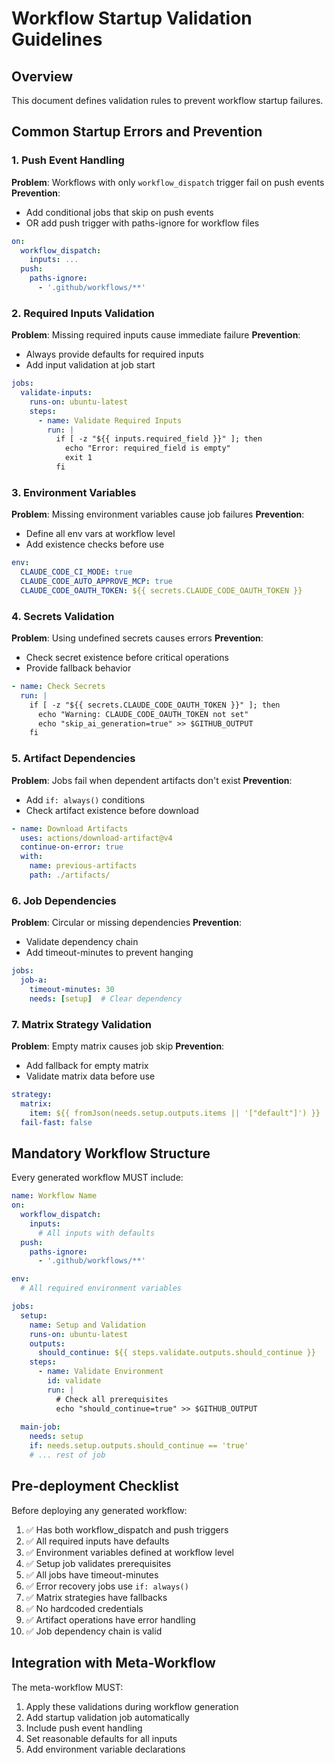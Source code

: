 # Workflow Startup Validation Guidelines

## Overview
This document defines validation rules to prevent workflow startup failures.

## Common Startup Errors and Prevention

### 1. Push Event Handling
**Problem**: Workflows with only `workflow_dispatch` trigger fail on push events
**Prevention**: 
- Add conditional jobs that skip on push events
- OR add push trigger with paths-ignore for workflow files

```yaml
on:
  workflow_dispatch:
    inputs: ...
  push:
    paths-ignore:
      - '.github/workflows/**'
```

### 2. Required Inputs Validation
**Problem**: Missing required inputs cause immediate failure
**Prevention**:
- Always provide defaults for required inputs
- Add input validation at job start

```yaml
jobs:
  validate-inputs:
    runs-on: ubuntu-latest
    steps:
      - name: Validate Required Inputs
        run: |
          if [ -z "${{ inputs.required_field }}" ]; then
            echo "Error: required_field is empty"
            exit 1
          fi
```

### 3. Environment Variables
**Problem**: Missing environment variables cause job failures
**Prevention**:
- Define all env vars at workflow level
- Add existence checks before use

```yaml
env:
  CLAUDE_CODE_CI_MODE: true
  CLAUDE_CODE_AUTO_APPROVE_MCP: true
  CLAUDE_CODE_OAUTH_TOKEN: ${{ secrets.CLAUDE_CODE_OAUTH_TOKEN }}
```

### 4. Secrets Validation
**Problem**: Using undefined secrets causes errors
**Prevention**:
- Check secret existence before critical operations
- Provide fallback behavior

```yaml
- name: Check Secrets
  run: |
    if [ -z "${{ secrets.CLAUDE_CODE_OAUTH_TOKEN }}" ]; then
      echo "Warning: CLAUDE_CODE_OAUTH_TOKEN not set"
      echo "skip_ai_generation=true" >> $GITHUB_OUTPUT
    fi
```

### 5. Artifact Dependencies
**Problem**: Jobs fail when dependent artifacts don't exist
**Prevention**:
- Add `if: always()` conditions
- Check artifact existence before download

```yaml
- name: Download Artifacts
  uses: actions/download-artifact@v4
  continue-on-error: true
  with:
    name: previous-artifacts
    path: ./artifacts/
```

### 6. Job Dependencies
**Problem**: Circular or missing dependencies
**Prevention**:
- Validate dependency chain
- Add timeout-minutes to prevent hanging

```yaml
jobs:
  job-a:
    timeout-minutes: 30
    needs: [setup]  # Clear dependency
```

### 7. Matrix Strategy Validation
**Problem**: Empty matrix causes job skip
**Prevention**:
- Add fallback for empty matrix
- Validate matrix data before use

```yaml
strategy:
  matrix:
    item: ${{ fromJson(needs.setup.outputs.items || '["default"]') }}
  fail-fast: false
```

## Mandatory Workflow Structure

Every generated workflow MUST include:

```yaml
name: Workflow Name
on:
  workflow_dispatch:
    inputs:
      # All inputs with defaults
  push:
    paths-ignore:
      - '.github/workflows/**'

env:
  # All required environment variables

jobs:
  setup:
    name: Setup and Validation
    runs-on: ubuntu-latest
    outputs:
      should_continue: ${{ steps.validate.outputs.should_continue }}
    steps:
      - name: Validate Environment
        id: validate
        run: |
          # Check all prerequisites
          echo "should_continue=true" >> $GITHUB_OUTPUT
  
  main-job:
    needs: setup
    if: needs.setup.outputs.should_continue == 'true'
    # ... rest of job
```

## Pre-deployment Checklist

Before deploying any generated workflow:

1. ✅ Has both workflow_dispatch and push triggers
2. ✅ All required inputs have defaults
3. ✅ Environment variables defined at workflow level
4. ✅ Setup job validates prerequisites
5. ✅ All jobs have timeout-minutes
6. ✅ Error recovery jobs use `if: always()`
7. ✅ Matrix strategies have fallbacks
8. ✅ No hardcoded credentials
9. ✅ Artifact operations have error handling
10. ✅ Job dependency chain is valid

## Integration with Meta-Workflow

The meta-workflow MUST:
1. Apply these validations during workflow generation
2. Add startup validation job automatically
3. Include push event handling
4. Set reasonable defaults for all inputs
5. Add environment variable declarations
